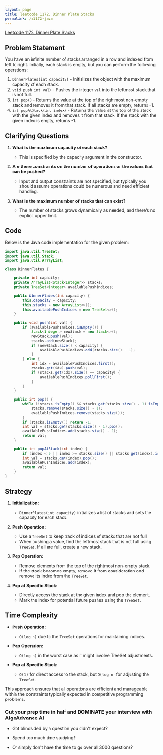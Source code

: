 ```yaml
---
layout: page
title: leetcode 1172. Dinner Plate Stacks
permalink: /s1172-java
---
```

[Leetcode 1172. Dinner Plate Stacks](https://algoadvance.github.io/algoadvance/l1172)
## Problem Statement

You have an infinite number of stacks arranged in a row and indexed from left to right. Initially, each stack is empty, but you can perform the following operations:

1. `DinnerPlates(int capacity)` - Initializes the object with the maximum capacity of each stack.
2. `void push(int val)` - Pushes the integer `val` into the leftmost stack that is not full.
3. `int pop()` - Returns the value at the top of the rightmost non-empty stack and removes it from that stack. If all stacks are empty, returns -1.
4. `int popAtStack(int index)` - Returns the value at the top of the stack with the given index and removes it from that stack. If the stack with the given index is empty, returns -1.

## Clarifying Questions

1. **What is the maximum capacity of each stack?**
   - This is specified by the capacity argument in the constructor.

2. **Are there constraints on the number of operations or the values that can be pushed?**
   - Input and output constraints are not specified, but typically you should assume operations could be numerous and need efficient handling.

3. **What is the maximum number of stacks that can exist?**
   - The number of stacks grows dynamically as needed, and there's no explicit upper limit.

## Code

Below is the Java code implementation for the given problem:

```java
import java.util.TreeSet;
import java.util.Stack;
import java.util.ArrayList;

class DinnerPlates {

    private int capacity;
    private ArrayList<Stack<Integer>> stacks;
    private TreeSet<Integer> availablePushIndices;

    public DinnerPlates(int capacity) {
        this.capacity = capacity;
        this.stacks = new ArrayList<>();
        this.availablePushIndices = new TreeSet<>();
    }

    public void push(int val) {
        if (availablePushIndices.isEmpty()) {
            Stack<Integer> newStack = new Stack<>();
            newStack.push(val);
            stacks.add(newStack);
            if (newStack.size() < capacity) {
                availablePushIndices.add(stacks.size() - 1);
            }
        } else {
            int idx = availablePushIndices.first();
            stacks.get(idx).push(val);
            if (stacks.get(idx).size() == capacity) {
                availablePushIndices.pollFirst();
            }
        }
    }

    public int pop() {
        while (!stacks.isEmpty() && stacks.get(stacks.size() - 1).isEmpty()) {
            stacks.remove(stacks.size() - 1);
            availablePushIndices.remove(stacks.size());
        }
        if (stacks.isEmpty()) return -1;
        int val = stacks.get(stacks.size() - 1).pop();
        availablePushIndices.add(stacks.size() - 1);
        return val;
    }

    public int popAtStack(int index) {
        if (index < 0 || index >= stacks.size() || stacks.get(index).isEmpty()) return -1;
        int val = stacks.get(index).pop();
        availablePushIndices.add(index);
        return val;
    }
}
```

## Strategy

1. **Initialization:**
   - `DinnerPlates(int capacity)` initializes a list of stacks and sets the capacity for each stack.
   
2. **Push Operation:**
   - Use a `TreeSet` to keep track of indices of stacks that are not full.
   - When pushing a value, find the leftmost stack that is not full using `TreeSet`. If all are full, create a new stack.
   
3. **Pop Operation:**
   - Remove elements from the top of the rightmost non-empty stack.
   - If the stack becomes empty, remove it from consideration and remove its index from the `TreeSet`.

4. **Pop at Specific Stack:**
   - Directly access the stack at the given index and pop the element.
   - Mark the index for potential future pushes using the `TreeSet`.

## Time Complexity

- **Push Operation:**
  - `O(log n)` due to the `TreeSet` operations for maintaining indices.
  
- **Pop Operation:**
  - `O(log n)` in the worst case as it might involve TreeSet adjustments.
  
- **Pop at Specific Stack:**
  - `O(1)` for direct access to the stack, but `O(log n)` for adjusting the `TreeSet`.

This approach ensures that all operations are efficient and manageable within the constraints typically expected in competitive programming problems.


### Cut your prep time in half and DOMINATE your interview with [AlgoAdvance AI](https://algoAdvance.com)

- Got blindsided by a question you didn't expect?

- Spend too much time studying?

- Or simply don't have the time to go over all 3000 questions?


